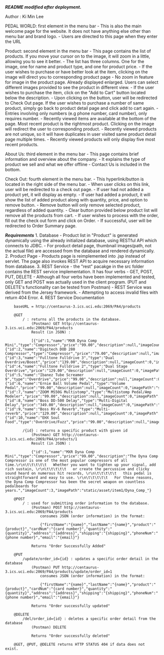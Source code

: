***README modified after deployment.***


Author : Ki Min Lee 

PEDAL WORLD: first element in the menu bar
	- This is also the main welcome page for the website. It does not have anything else other than menu bar and brand logo. 
	- Users are directed to this page when they enter the URL

Product: second element in the menu bar
	- This page contains the list of products. If you move your cursor on to the image, it will zoom in a little, allowing you to see it better. 
	- The list has three columns. One for the image, one for name and product type, and one for product price.
	- If the user wishes to purchase or have better look at the item, clicking on the image will direct you to corresponding product page
	- No zoom in feature for image in the product page. Already displayed enlarged. Users can select different images provided to see the product in different view.
	- If the user wishes to purchase the item, click on the "Add to Cart" button located below the description.
	- Upon clicking on the button, user will be redirected to Check Out page. If the user wishes to purchase a number of same product, simply go back to product detail page and click add to cart again.
	- Entries involving only numbers (e.g phone number, card number), only requires number.
	- Recently viewed items are available at the bottom of the page. Most recent product is the rightmost product. Clicking on the image will redirect the user to corresponding product.
	- Recently viewed products are not unique, so it will have duplicates in user visited same product detail page multiple times.
	- Recently viewed products will only display five most recent products.

About Us: third element in the menu bar
	- This page contains brief information and overview about the company. 
	- It explains the type of product we sell and what we offer offline
	- Contact Us is included in the bottom.

Check Out: fourth element in the menu bar.
	- This hyperlink/button is located in the right side of the menu bar.
	- When user clicks on this link, user will be redirected to a check out page.
	- If user had not added a product yet, it will display as empty.
	- If user had added a product, it will show the list of added product along with quantity, price, and option to remove button.
	- Remove button will only remove selected product, regardless of added quantity.
	- Clear button provided below product list will remove all the products from cart.
	- If user wishes to process with the order, fill out the check out form and click on Order.
	- If successful, user will be redirected to Order Summary page.


***Requirements*** 
	1. Database
		- Product list in "Product" is generated dynamically using the already initialized database, using RESTful API which connects to JDBC. 
		- For product detail page, thumbnail images(path, not the actual file) are accessed from the database and rendered dynamically.
	2. Product Page
		- Products page is reimplemented into .jsp instead of servlet. The page also invokes REST API to acquire necessary information from database.
	3. REST Service
		- the "rest" pacakge in the src folder contains the REST service implementation. It has four verbs - GET, POST, PUT, DELETE
		- Although all four verbs have been implemented and tested, only GET and POST was actually used in the client program. (PUT and DELETE's functionality can be tested from Postman)
		- REST Service was derived from the Jersey framework.
		- Attempting to access invalid files with return 404 Error.
	4. REST Service Documentation
		
		baseURL = http://centaurus-3.ics.uci.edu:2069/PA4/products

		@GET
			/ : returns all the products in the database.
				(Postman) GET http://centaurus-3.ics.uci.edu:2069/PA4/products
				Result (in JSON) :

				[{"id":1,"name":"MXR Dyna Comp Mini","type":"Compressor","price":"99.00","description":null,"imageCount":0,"imagePath":"static/asset/item1/Dyna_Comp_"},{"id":2,"name":"Digitech DOD 280 Compressor","type":"Compressor","price":"79.00","description":null,"imageCount":0,"imagePath":"static/asset/item2/DOD_Comp_"},{"id":3,"name":"Fulltone Fulldrive 3","type":"Dual Overdrive/Boost","price":"139.00","description":null,"imageCount":0,"imagePath":"static/asset/item3/Fulldrive3_"},{"id":4,"name":"Fulltone Fulldrive 2","type":"Dual Stage Overdrive","price":"129.00","description":null,"imageCount":0,"imagePath":"static/asset/item4/Fulldrive2_"},{"id":5,"name":"Ibanez Tube Screamer 9","type":"Overdrive","price":"99.00","description":null,"imageCount":0,"imagePath":"static/asset/item5/TS9_"},{"id":6,"name":"Ernie Ball Volume Pedal","type":"Volume Pedal","price":"99.00","description":null,"imageCount":0,"imagePath":"static/asset/item6/EB_Volume_"},{"id":7,"name":"ZOOM MS50G Multistomp","type":"Multistomp Pedal/Amp Modeler","price":"99.00","description":null,"imageCount":0,"imagePath":"static/asset/item7/ZOOM_MS_"},{"id":8,"name":"Boss DD-500 Delay","type":"Multi-Digital Delay","price":"349.00","description":null,"imageCount":0,"imagePath":"static/asset/item8/DD500_"},{"id":9,"name":"Boss RV-6 Reverb","type":"Multi-reverb","price":"129.00","description":null,"imageCount":0,"imagePath":"static/asset/item9/RV6_"},{"id":10,"name":"EHX Soul Food","type":"Overdrive/Fuzz","price":"99.00","description":null,"imageCount":0,"imagePath":"static/asset/item10/SF_"}]

			/{id} : returns a specific product with given id
				(Postman) GET http://centaurus-3.ics.uci.edu:2069/PA4/products/1
				Result (in JSON) :

				{"id":1,"name":"MXR Dyna Comp Mini","type":"Compressor","price":"99.00","description":"The Dyna Comp Compressor is one of the most popular compressors of all time.\r\n\t\t\t\t\t   Whether you want to tighten up your signal, add rich sustain, \r\n\t\t\t\t\t   or create the percussive and clicky sound heard on numerous hit records, \r\n\t\t\t\t\t   this pedal is straightforward and easy to use. \r\n\t\t\t\t\t   For these reasons, the Dyna Comp Compressor has been the secret weapon on countless pedalboards for years.","imageCount":3,"imagePath":"static/asset/item1/Dyna_Comp_"}

		@POST
			/ : used for submitting order information to the database.
				(Postman) POST http://centaurus-3.ics.uci.edu:2069/PA4/products
					consumes JSON (order information) in the format:

					{"firstName":"{name}","lastName":"{name}","product":"{product}","cardNum":"{card number}","quantity":"{quantity}","address":"{address}","shipping":"{shipping}","phoneNum":"{phone number}","email":"{email}"}

				Returns "Order Successfully Added"

		@PUT
			/update/order_id={id} : updates a specific order detail in the database
				(Postman) PUT http://centaurus-3.ics.uci.edu:2069/PA4/products/update/order_id=1
					consumes JSON (order information) in the format:

					{"firstName":"{name}","lastName":"{name}","product":"{product}","cardNum":"{card number}","quantity":"{quantity}","address":"{address}","shipping":"{shipping}","phoneNum":"{phone number}","email":"{email}"}

				Returns "Order successfully updated"

		@DELETE
			/del/order_id={id} : deletes a specific order detail from the database
				(Postman) DELETE 

				Returns "Order successfully deleted"

		@GET, @PUT, @DELETE returns HTTP STATUS 404 if data does not exist.
	

